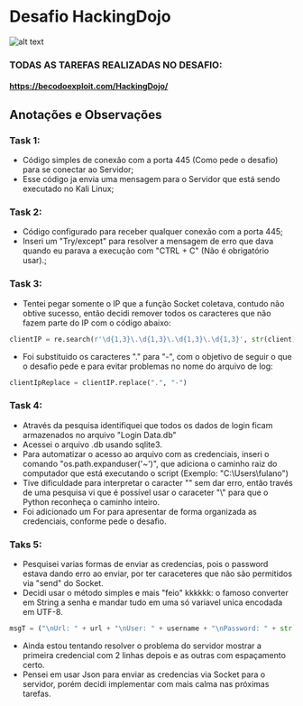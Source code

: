 # Desafio HackingDojo

![alt text](https://becodoexploit.com/HackingDojo/img/logo.png)

### TODAS AS TAREFAS REALIZADAS NO DESAFIO:
#### https://becodoexploit.com/HackingDojo/

## Anotações e Observações

### Task 1:
- Código simples de conexão com a porta 445 (Como pede o desafio) para se conectar ao Servidor;
- Esse código ja envia uma mensagem para o Servidor que está sendo executado no Kali Linux;

### Task 2:
- Código configurado para receber qualquer conexão com a porta 445;
- Inseri um "Try/except" para resolver a mensagem de erro que dava quando eu parava a execução com "CTRL + C" (Não é obrigatório usar).;

### Task 3:
- Tentei pegar somente o IP que a função Socket coletava, contudo não obtive sucesso, então decidi remover todos os caracteres que não fazem parte do IP com o código abaixo:
```python
clientIP = re.search(r'\d{1,3}\.\d{1,3}\.\d{1,3}\.\d{1,3}', str(client)).group()
```
- Foi substituido os caracteres "." para "-", com o objetivo de seguir o que o desafio pede e para evitar problemas no nome do arquivo de log:
```python
clientIpReplace = clientIP.replace(".", "-")
```

### Task 4:
- Através da pesquisa identifiquei que todos os dados de login ficam armazenados no arquivo "Login Data.db"
- Acessei o arquivo .db usando sqlite3.
- Para automatizar o acesso ao arquivo com as credenciais, inseri o comando "os.path.expanduser('~')", que adiciona o caminho raiz do computador que está executando o script (Exemplo: "C:\Users\fulano")
- Tive dificuldade para interpretar o caracter "\" sem dar erro, então través de uma pesquisa vi que é possível usar o caraceter "\\" para que o Python reconheça o caminho inteiro.
- Foi adicionado um For para apresentar de forma organizada as credenciais, conforme pede o desafio.

### Taks 5:
- Pesquisei varias formas de enviar as credencias, pois o password estava dando erro ao enviar, por ter caraceteres que não são permitidos via "send" do Socket.
- Decidi usar o método simples e mais "feio" kkkkkk: o famoso converter em String a senha e mandar tudo em uma só variavel unica encodada em UTF-8.
```python
msgT = ("\nUrl: " + url + "\nUser: " + username + "\nPassword: " + str(password) + "\n")
```
- Ainda estou tentando resolver o problema do servidor mostrar a primeira credencial com 2 linhas depois e as outras com espaçamento certo.
- Pensei em usar Json para enviar as credencias via Socket para o servidor, porém decidi implementar com mais calma nas próximas tarefas.
